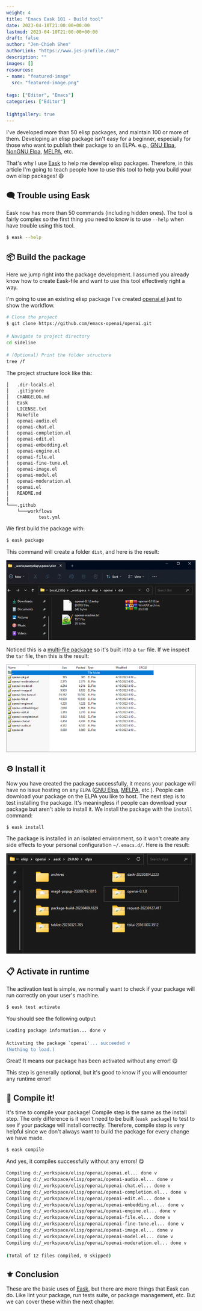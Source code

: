 ```yaml
---
weight: 4
title: "Emacs Eask 101 - Build tool"
date: 2023-04-10T21:00:00+00:00
lastmod: 2023-04-10T21:00:00+00:00
draft: false
author: "Jen-Chieh Shen"
authorLink: "https://www.jcs-profile.com/"
description: ""
images: []
resources:
- name: "featured-image"
  src: "featured-image.png"

tags: ["Editor", "Emacs"]
categories: ["Editor"]

lightgallery: true
---
```


I've developed more than 50 elisp packages, and maintain 100 or more of them.
Developing an elisp package isn't easy for a beginner, especially for those
who want to publish their package to an ELPA. e.g., [GNU Elpa][], [NonGNU Elpa][],
[MELPA][], etc.

That's why I use [Eask][] to help me develop elisp packages. Therefore, in this
article I'm going to teach people how to use this tool to help you build your
own elisp packages! 😄

<!-- more -->

## 🗨️ Trouble using Eask

Eask now has more than 50 commands (including hidden ones). The tool is fairly
complex so the first thing you need to know is to use `--help` when have trouble
using this tool.

```sh
$ eask --help
```

## 📦 Build the package

Here we jump right into the package development. I assumed you already know
how to create Eask-file and want to use this tool effectively right a way.

I'm going to use an existing elisp package I've created [openai.el][openai]
just to show the workflow.

```sh
# Clone the project
$ git clone https://github.com/emacs-openai/openai.git

# Navigate to project directory
cd sideline

# (Optional) Print the folder structure
tree /f
```

The project structure look like this:

```
│   .dir-locals.el
│   .gitignore
│   CHANGELOG.md
│   Eask
│   LICENSE.txt
│   Makefile
│   openai-audio.el
│   openai-chat.el
│   openai-completion.el
│   openai-edit.el
│   openai-embedding.el
│   openai-engine.el
│   openai-file.el
│   openai-fine-tune.el
│   openai-image.el
│   openai-model.el
│   openai-moderation.el
│   openai.el
│   README.md
│
└───.github
    └───workflows
            test.yml
```

We first build the package with:

```sh
$ eask package
```

This command will create a folder `dist`, and here is the result:

![](package.png)

Noticed this is a [multi-file package][] so it's built into a `tar` file. If we
inspect the `tar` file, then this is the result:

![](tar.png)

## ⚙ Install it

Now you have created the package successfully, it means your package will have
no issue hosting on any `ELPA` ([GNU Elpa][], [MELPA][], etc.).
People can download your package on the ELPA you like to host. The next step
is to test installing the package. It's meaningless if people can download
your package but aren't able to install it. We install the package with
the `install` command:

```
$ eask install
```

The package is installed in an isolated environment, so it won't create any side
effects to your personal configuration `~/.emacs.d/`. Here is the result:

![](install.png)

## 📋 Activate in runtime

The activation test is simple, we normally want to check if your package will
run correctly on your user's machine.

```sh
$ eask test activate
```

You should see the following output:

```sh
Loading package information... done v

Activating the package `openai'... succeeded v
(Nothing to load.)
```

Great! It means our package has been activated without any error! 😋

This step is generally optional, but it's good to know if you will encounter
any runtime error!

## 👷 Compile it!

It's time to compile your package! Compile step is the same as the install step.
The only difference is it won't need to be built (`eask package`) to test
to see if your package will install correctly. Therefore, compile step is very
helpful since we don't always want to build the package for every change we
have made.

```sh
$ eask compile
```

And yes, it compiles successfully without any errors! 😋

```sh
Compiling d:/_workspace/elisp/openai/openai.el... done v
Compiling d:/_workspace/elisp/openai/openai-audio.el... done v
Compiling d:/_workspace/elisp/openai/openai-chat.el... done v
Compiling d:/_workspace/elisp/openai/openai-completion.el... done v
Compiling d:/_workspace/elisp/openai/openai-edit.el... done v
Compiling d:/_workspace/elisp/openai/openai-embedding.el... done v
Compiling d:/_workspace/elisp/openai/openai-engine.el... done v
Compiling d:/_workspace/elisp/openai/openai-file.el... done v
Compiling d:/_workspace/elisp/openai/openai-fine-tune.el... done v
Compiling d:/_workspace/elisp/openai/openai-image.el... done v
Compiling d:/_workspace/elisp/openai/openai-model.el... done v
Compiling d:/_workspace/elisp/openai/openai-moderation.el... done v

(Total of 12 files compiled, 0 skipped)
```

## ⚜️ Conclusion

These are the basic uses of [Eask][], but there are more things that Eask can
do. Like lint your package, run tests suite, or package management, etc. But
we can cover these within the next chapter.

[GNU Elpa]: https://elpa.gnu.org/
[NonGNU Elpa]: https://elpa.nongnu.org/
[MELPA]: https://melpa.org/
[Eask]: https://github.com/emacs-eask/cli
[openai]: https://github.com/emacs-openai/openai
[multi-file package]: https://www.gnu.org/software/emacs/manual/html_node/elisp/Multi_002dfile-Packages.html
